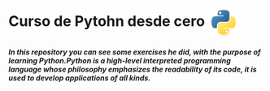 # Curso de Pytohn desde cero <img align="center" src="https://github.com/devicons/devicon/blob/master/icons/python/python-original.svg" alt="Python" width="60" height="60"/>


##### In this repository you can see some exercises he did, with the purpose of learning Python.Python is a high-level interpreted programming language whose philosophy emphasizes the readability of its code, it is used to develop applications of all kinds.
